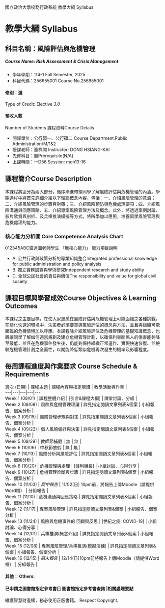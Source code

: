 國立政治大學校務行政系統 教學大綱 Syllabus
# 教學大綱 Syllabus
##  科目名稱：風險評估與危機管理
#####  Course Name: Risk Assessment & Crisis Management
  * 學年學期：114-1 Fall Semester, 2025 
  * 科目代碼：256655001 Course No.256655001
#### 修別：選
Type of Credit: Elective 
_3.0_
#### 預收人數
Number of Students
課程資料Course Details
  * 開課單位：公行碩一、公行碩二 Course Department:Public Administration/M/1&2 
  * 授課老師：董祥開 Instructor: DONG HSIANG-KAI 
  * 先修科目：無Prerequisite(N/A)
  * 上課時間：一D56 Session: mon13-16
##  課程簡介Course Description
本課程將區分為兩大部分，循序漸進帶領同學了解風險評估與危機管理的內涵。學期過程中將首先詳細介紹以下理論概念內容，包括：一、介紹風險管理的意涵；二、介紹風險管理的步驟與對策；三、介紹風險預防與危機處理要項；四、介紹風險溝通與回應策略、五、介紹專案風險管理方法及概念。此外，將透過案例討論、影片欣賞與剖析、及兵棋推演模擬等方式，將所學加以應用，培養同學風險管理與危機處理的能力。
###  核心能力分析圖 Core Competence Analysis Chart
012345ABC雷達圖老師學生
「無核心能力」 
能力項目說明
  * A. 公共行政與政策分析的專業知識整合Integrated professional knowledge for public administration and policy analysis
  * B. 獨立實務調查與學術研究Independent research and study ability
  * C. 全球公民社會的責任與價值The responsibility and value for global civil society
##  課程目標與學習成效Course Objectives & Learning Outcomes 
本課程之主要目標，在使大家熟悉在風險評估與危機管理上可能面臨之各種挑戰。在變化快速的環境中，決策者必須要掌握風險評估的概念與方法，並且與組織可能面臨的危機情境加以呼應。本課程除介紹風險評估及危機管理的基礎知識概念，也將讓同學了解如何適當規劃及建立危機管理計劃，以確保利害關係人的傷害能夠降至最低，並且在危機事件發生後，仍能夠保持組織正常運作、實現快速恢復、並檢驗危機管理計劃之全面性，以期能降低類似危機再次發生的機率及影響程度。
##  每周課程進度與作業要求 Course Schedule & Requirements
週次 (日期) |  課程主題 |  課程內容與指定閱讀 |  教學活動與作業 |   
---|---|---|---|---  
Week 1 (09/01) |  課程整體介紹 |  [引言&課程大綱] |  課堂討論、分組 |   
Week 2 (09/08) |  風險與危機管理理論 |  詳見指定閱讀文章列表&個案 |  小組報告、個案分析 |   
Week 3 (09/15) |  風險管理步驟與對策 |  詳見指定閱讀文章列表&個案 |  小組報告、個案分析 |   
Week 4 (09/22) |  個人風險偏好與決策 |  詳見指定閱讀文章列表&個案 |  小組報告、個案分析 |   
Week 5 (09/29) |  教師節補假 |  無 |  無 |   
Week 6 (10/06) |  中秋節放假 |  無 |  無 |   
Week 7 (10/13) |  風險分析與風險評估 |  詳見指定閱讀文章列表&個案 |  小組報告、個案分析 |   
Week 8 (10/20) |  危機管理與處理 |  [薩利機長] |  小組討論、心得分享 |   
Week 9 (10/27) |  危機管理診斷與步驟 |  詳見指定閱讀文章列表&個案 |  小組報告、個案分析 |   
Week 10 (11/03) |  _期中報告_ |  11/02(日) 10pm前，將報告上傳Moodle（請提供Word檔） |  分組報告 |   
Week 11 (11/10) |  危機溝通與回應策略 |  詳見指定閱讀文章列表&個案 |  小組報告、個案分析 |   
Week 12 (11/17) |  專案風險管理 |  詳見指定閱讀文章列表&個案 |  小組報告、個案分析 |   
Week 13 (11/24) |  風險與危機事件的 回顧與反思 |  [世紀之疫: COVID-19] |  小組討論、心得分享 |   
Week 14 (12/01) |  兵棋推演(概念介紹) |  詳見指定閱讀文章列表&個案 |  小組報告、個案分析 |   
Week 15 (12/08) |  專案風險管理/兵棋推演(模擬演練) |  詳見指定閱讀文章列表&個案 |  小組報告、個案分析 |   
Week 16 (12/15) |  _期末報告_ |  12/14(日)10pm前將報告上傳Moodle（請提供Word檔） |  分組報告 |   
####  其他： Others:
####  已申請之圖書館指定參考書目  圖書館指定參考書查詢 |相關處理要點
維護智慧財產權，務必使用正版書籍。 Respect Copyright.